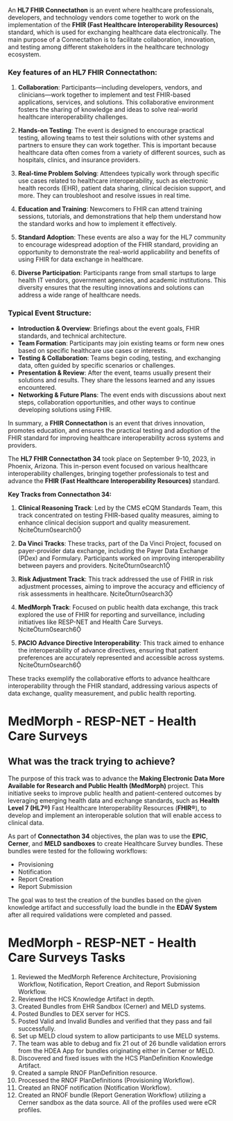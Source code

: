 ﻿An **HL7 FHIR Connectathon** is an event where healthcare professionals, developers, and technology vendors come together to work on the implementation of the **FHIR (Fast Healthcare Interoperability Resources)** standard, which is used for exchanging healthcare data electronically. The main purpose of a Connectathon is to facilitate collaboration, innovation, and testing among different stakeholders in the healthcare technology ecosystem. 

### Key features of an HL7 FHIR Connectathon:

1. **Collaboration**: 
   Participants—including developers, vendors, and clinicians—work together to implement and test FHIR-based applications, services, and solutions. This collaborative environment fosters the sharing of knowledge and ideas to solve real-world healthcare interoperability challenges.

2. **Hands-on Testing**:
   The event is designed to encourage practical testing, allowing teams to test their solutions with other systems and partners to ensure they can work together. This is important because healthcare data often comes from a variety of different sources, such as hospitals, clinics, and insurance providers.

3. **Real-time Problem Solving**: 
   Attendees typically work through specific use cases related to healthcare interoperability, such as electronic health records (EHR), patient data sharing, clinical decision support, and more. They can troubleshoot and resolve issues in real time.

4. **Education and Training**:
   Newcomers to FHIR can attend training sessions, tutorials, and demonstrations that help them understand how the standard works and how to implement it effectively. 

5. **Standard Adoption**:
   These events are also a way for the HL7 community to encourage widespread adoption of the FHIR standard, providing an opportunity to demonstrate the real-world applicability and benefits of using FHIR for data exchange in healthcare.

6. **Diverse Participation**:
   Participants range from small startups to large health IT vendors, government agencies, and academic institutions. This diversity ensures that the resulting innovations and solutions can address a wide range of healthcare needs.

### Typical Event Structure:
- **Introduction & Overview**: Briefings about the event goals, FHIR standards, and technical architecture.
- **Team Formation**: Participants may join existing teams or form new ones based on specific healthcare use cases or interests.
- **Testing & Collaboration**: Teams begin coding, testing, and exchanging data, often guided by specific scenarios or challenges.
- **Presentation & Review**: After the event, teams usually present their solutions and results. They share the lessons learned and any issues encountered.
- **Networking & Future Plans**: The event ends with discussions about next steps, collaboration opportunities, and other ways to continue developing solutions using FHIR.

In summary, a **FHIR Connectathon** is an event that drives innovation, promotes education, and ensures the practical testing and adoption of the FHIR standard for improving healthcare interoperability across systems and providers.


The **HL7 FHIR Connectathon 34** took place on September 9-10, 2023, in Phoenix, Arizona. This in-person event focused on various healthcare interoperability challenges, bringing together professionals to test and advance the **FHIR (Fast Healthcare Interoperability Resources)** standard.

**Key Tracks from Connectathon 34:**

1. **Clinical Reasoning Track**: Led by the CMS eCQM Standards Team, this track concentrated on testing FHIR-based quality measures, aiming to enhance clinical decision support and quality measurement. citeturn0search0

2. **Da Vinci Tracks**: These tracks, part of the Da Vinci Project, focused on payer-provider data exchange, including the Payer Data Exchange (PDex) and Formulary. Participants worked on improving interoperability between payers and providers. citeturn0search1

3. **Risk Adjustment Track**: This track addressed the use of FHIR in risk adjustment processes, aiming to improve the accuracy and efficiency of risk assessments in healthcare. citeturn0search3

4. **MedMorph Track**: Focused on public health data exchange, this track explored the use of FHIR for reporting and surveillance, including initiatives like RESP-NET and Health Care Surveys. citeturn0search6

5. **PACIO Advance Directive Interoperability**: This track aimed to enhance the interoperability of advance directives, ensuring that patient preferences are accurately represented and accessible across systems. citeturn0search6

These tracks exemplify the collaborative efforts to advance healthcare interoperability through the FHIR standard, addressing various aspects of data exchange, quality measurement, and public health reporting.


# MedMorph - RESP-NET - Health Care Surveys

## What was the track trying to achieve?

The purpose of this track was to advance the **Making Electronic Data More Available for Research and Public Health (MedMorph)** project. This initiative seeks to improve public health and patient-centered outcomes by leveraging emerging health data and exchange standards, such as **Health Level 7 (HL7®)** Fast Healthcare Interoperability Resources (**FHIR®**), to develop and implement an interoperable solution that will enable access to clinical data.

As part of **Connectathon 34** objectives, the plan was to use the **EPIC**, **Cerner**, and **MELD sandboxes** to create Healthcare Survey bundles. These bundles were tested for the following workflows:
- Provisioning
- Notification
- Report Creation
- Report Submission

The goal was to test the creation of the bundles based on the given knowledge artifact and successfully load the bundle in the **EDAV System** after all required validations were completed and passed.


# MedMorph - RESP-NET - Health Care Surveys Tasks

1. Reviewed the MedMorph Reference Architecture, Provisioning Workflow, Notification, Report Creation, and Report Submission Workflow.
2. Reviewed the HCS Knowledge Artifact in depth.
3. Created Bundles from EHR Sandbox (Cerner) and MELD systems.
4. Posted Bundles to DEX server for HCS.
5. Posted Valid and Invalid Bundles and verified that they pass and fail successfully.
6. Set up MELD cloud system to allow participants to use MELD systems.
7. The team was able to debug and fix 21 out of 26 bundle validation errors from the HDEA App for bundles originating either in Cerner or MELD.
8. Discovered and fixed issues with the HCS PlanDefinition Knowledge Artifact.
9. Created a sample RNOF PlanDefinition resource.
10. Processed the RNOF PlanDefinitions (Provisioning Workflow).
11. Created an RNOF notification (Notification Workflow).
12. Created an RNOF bundle (Report Generation Workflow) utilizing a Cerner sandbox as the data source. All of the profiles used were eCR profiles.



